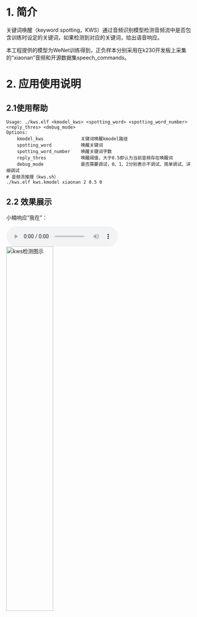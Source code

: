 # 1. 简介

关键词唤醒（keyword spotting，KWS）通过音频识别模型检测音频流中是否包含训练时设定的关键词，如果检测到对应的关键词，给出语音响应。

本工程提供的模型为WeNet训练得到，正负样本分别采用在k230开发板上采集的“xiaonan”音频和开源数据集speech_commands。

# 2. 应用使用说明

## 2.1使用帮助

```shell
Usage: ./kws.elf <kmodel_kws> <spotting_word> <spotting_word_number> <reply_thres> <debug_mode>
Options:
	kmodel_kws              关键词唤醒kmodel路径
	spotting_word           唤醒关键词
	spotting_word_number    唤醒关键词字数
	reply_thres             唤醒阈值，大于0.5即认为当前音频存在唤醒词
	debug_mode              是否需要调试，0、1、2分别表示不调试、简单调试、详细调试
# 音频流推理（kws.sh）
./kws.elf kws.kmodel xiaonan 2 0.5 0
```

## 2.2 效果展示

小楠响应“我在”：

<audio controls>
  <source src="https://kendryte-download.canaan-creative.com/k230/downloads/doc_images/ai_demo/kws/wozai.mp3" type="audio/mpeg">
</audio>

<img src="https://kendryte-download.canaan-creative.com/k230/downloads/doc_images/ai_demo/kws/kws.png" alt="kws检测图示" width="50%" height="50%"/>
